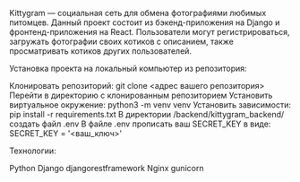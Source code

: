 Kittygram — социальная сеть для обмена фотографиями любимых питомцев. 
Данный проект состоит из бэкенд-приложения на Django и фронтенд-приложения на React.
Пользователи могут регистрироваться, загружать фотографии своих котиков с описанием, также просматривать котиков других пользователей. 

Установка проекта на локальный компьютер из репозитория:

  Клонировать репозиторий: git clone <адрес вашего репозитория>
  Перейти в директорию с клонированным репозиторием
  Установить виртуальное окружение: python3 -m venv venv
  Установить зависимости: pip install -r requirements.txt
  В директории /backend/kittygram_backend/ создать файл .env
  В файле .env прописать ваш SECRET_KEY в виде: SECRET_KEY = '<ваш_ключ>'

Технологии:

  Python
  Django
  djangorestframework
  Nginx
  gunicorn
